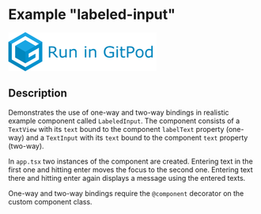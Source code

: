# Example "labeled-input"

[![GitPod Logo](../../doc/run-in-gitpod.png)](https://gitpod.io/#example=labeled-input,dev=--dev/https://github.com/eclipsesource/tabris-decorators/tree/master/examples/labeled-input)

## Description

Demonstrates the use of one-way and two-way bindings in realistic example component called `LabeledInput`. The component consists of a `TextView` with its `text` bound to the component `labelText` property (one-way) and a `TextInput` with its `text` bound to the component `text` property (two-way).

In `app.tsx` two instances of the component are created. Entering text in the first one and hitting enter moves the focus to the second one. Entering text there and hitting enter again displays a message using the entered texts.

One-way and two-way bindings require the `@component` decorator on the custom component class.
